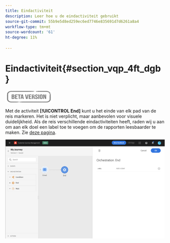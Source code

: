 ```yaml
---
title: Eindactiviteit
description: Leer hoe u de eindactiviteit gebruikt
source-git-commit: 55b9e5d8ed259ec6ed7746e835691d7d6261a8a4
workflow-type: tm+mt
source-wordcount: '61'
ht-degree: 11%

---
```


# Eindactiviteit{#section_vqp_4ft_dgb}

![](../assets/do-not-localize/badge.png)

Met de activiteit **[!UICONTROL End]** kunt u het einde van elk pad van de reis markeren. Het is niet verplicht, maar aanbevolen voor visuele duidelijkheid. Als de reis verschillende eindactiviteiten heeft, raden wij u aan om aan elk doel een label toe te voegen om de rapporten leesbaarder te maken. Zie [deze pagina](../reports/live-report.md).

![](../assets/journey54.png)
